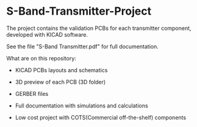# S-Band-Transmitter-Project

The project contains the validation PCBs for each transmitter component, developed with KICAD software.

See the file "S-Band Transmitter.pdf" for full documentation.


What are on this repository:

+ KICAD PCBs layouts and schematics

+ 3D preview of each PCB (3D folder)

+ GERBER files

+ Full documentation with simulations and calculations

+ Low cost project with COTS(Commercial off-the-shelf) components
